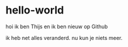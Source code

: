 # hello-world
hoi ik ben Thijs en ik ben nieuw op Github

ik heb net alles veranderd. nu kun je niets meer.
